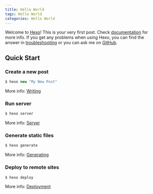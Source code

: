 ```yaml
---
title: Hello World
tags: Hello World
categories: Hello World
---
```

Welcome to [Hexo](https://hexo.io/)! This is your very first post. Check [documentation](https://hexo.io/docs/) for more info. If you get any problems when using Hexo, you can find the answer in [troubleshooting](https://hexo.io/docs/troubleshooting.html) or you can ask me on [GitHub](https://github.com/hexojs/hexo/issues).
<!-- more -->
## Quick Start

### Create a new post

``` java
$ hexo new "My New Post"
```

More info: [Writing](https://hexo.io/docs/writing.html)

### Run server

``` java
$ hexo server
```

More info: [Server](https://hexo.io/docs/server.html)

### Generate static files

``` java
$ hexo generate
```

More info: [Generating](https://hexo.io/docs/generating.html)

### Deploy to remote sites

``` java
$ hexo deploy
```

More info: [Deployment](https://hexo.io/docs/deployment.html)
